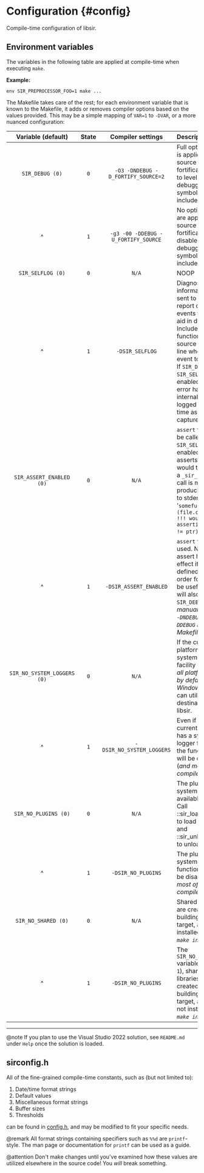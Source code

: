 # Configuration         {#config}

Compile-time configuration of libsir.

## Environment variables

The variables in the following table are applied at compile-time when executing `make`.

**Example:**

~~~
env SIR_PREPROCESSOR_FOO=1 make ...
~~~

The Makefile takes care of the rest; for each environment variable that is known to the Makefile, it adds or removes compiler options based on the values provided. This may be a simple mapping of `VAR=1` to `-DVAR`, or a more nuanced configuration:

| Variable (default)      | State | Compiler settings            | Description |
| :------------------: | :---: | :--------------------------: | :---------- |
| `SIR_DEBUG (0)`      | `0`   | `-O3 -DNDEBUG -D_FORTIFY_SOURCE=2` | Full optimization is applied, source fortification is set to level 2, and no debugging symbols are included. |
| ^                    | `1`   | `-g3 -00 -DDEBUG -U_FORTIFY_SOURCE`            | No optimizations are applied, source fortification is disabled, and full debugging symbols are included. |
| `SIR_SELFLOG (0)`    | `0`   | `N/A`                        | NOOP |
| ^                    | `1`   | `-DSIR_SELFLOG`              | Diagnostic information is sent to `stderr` to report certain events that may aid in debugging. Includes the function name, source file, and line where the event took place. If `SIR_DEBUG` and `SIR_SELFLOG` are enabled, each error handled internally will be logged in real time as it is captured. |
| `SIR_ASSERT_ENABLED (0)` | `0` | `N/A` | `assert` will never be called. If `SIR_SELFLOG` is enabled, where asserts normally would take place, a `_sir_selflog` call is made, producing output to stderr such as '`somefunc (file.c:123): !!! would be asserting (NULL != ptr)`'. |
| ^                    | `1`   | `-DSIR_ASSERT_ENABLED`       | `assert` will be used. Note that assert has no effect if `NDEBUG` is defined, so in order for this to be useful, you will also need `SIR_DEBUG=1` (_or manually change `-DNDEBUG` to `-DDEBUG` in the Makefile_). |
| `SIR_NO_SYSTEM_LOGGERS (0)` | `0` | `N/A`                   | If the current platform has a system logger facility (_currently all platforms do by default except Windows_), you can utilize it as a destination in libsir. |
| ^ | `1`     | `-DSIR_NO_SYSTEM_LOGGERS`                     | Even if the current platform has a system logger facility, the functionality will be disabled (_and most of it compiled out_). |
| `SIR_NO_PLUGINS (0)` | `0`   | `N/A`                        | The plugin system is available for use. Call ::sir_loadplugin to load a plugin, and ::sir_unloadplugin to unload one.|
| ^                    | `1`   | `-DSIR_NO_PLUGINS`           | The plugin system's functionality will be disabled (_and most of it compiled out_).|
| `SIR_NO_SHARED (0)`  | `0`   | `N/A`                        | Shared libraries are created when building the *`all`* target, and installed with *`make install`*. |
| ^                    | `1`   | `-DSIR_NO_PLUGINS`           | The `SIR_NO_PLUGINS` variable is set (to `1`), shared libraries are not created when building the *`all`* target, and are not installed with *`make install`*. |
---

@note If you plan to use the Visual Studio 2022 solution, see `README.md` under `Help` once the solution is loaded.

## sirconfig.h

All of the fine-grained compile-time constants, such as (but not limited to):

1. Date/time format strings
2. Default values
3. Miscellaneous format strings
4. Buffer sizes
5. Thresholds

can be found in [config.h](https://github.com/aremmell/libsir/blob/master/include/sir/config.h), and may be modified to fit your specific needs.

@remark All format strings containing specifiers such as `%%d` are `printf`-style. The man page or documentation for `printf` can be used as a guide.

@attention Don't make changes until you've examined how these values are utilized elsewhere in the source code! You _will_ break something.
